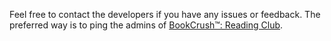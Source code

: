 Feel free to contact the developers if you have any issues or feedback.
The preferred way is to ping the admins of [BookCrush™: Reading Club](https://t.me/BookCrushClub).
